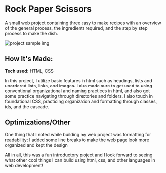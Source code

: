 # Rock Paper Scissors

A small web project containing three easy to make recipes with an overview of the general process, the ingredients required, and the step by step process to make the dish.

![project sample img](image/recipe-sample.png)

## How It's Made:

**Tech used:** HTML, CSS

In this project, I utilize basic features in html such as headings, lists and unordered lists, links, and images. I also made sure to get used to using conventional organizational and naming practices in html, and also got some practice navigating through directories and folders. I also touch in foundational CSS, practicing organization and formatting through classes, ids, and the cascade.

## Optimizations/Other

One thing that I noted while building my web project was formatting for readability; I added some line breaks to make the web page look more organized and kept the design 

All in all, this was a fun introductory project and I look forward to seeing what other cool things I can build using html, css, and other languages in web development!
